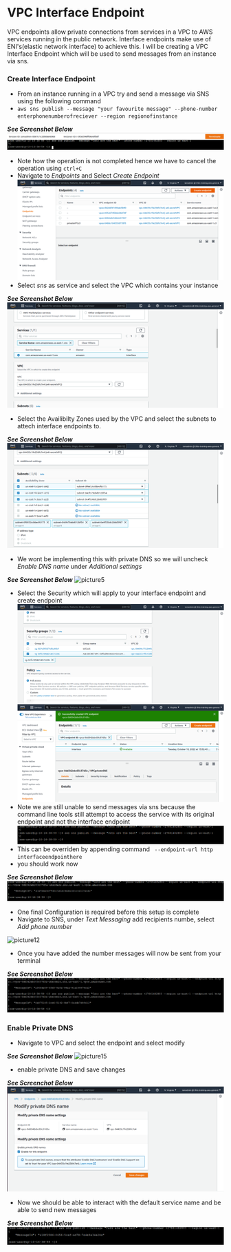 # VPC Interface Endpoint
VPC endpoints allow private connections from services in a VPC to AWS services running in the public network. Interface endpoints make use of ENI's(elastic network interface) to achieve this. I will be creating a VPC Interface Endpoint which will be used to send messages from an instance via sns.

### Create Interface Endpoint
- From an instance running in a VPC try and send a message via SNS using the following command
- ```aws sns publish --message "your favourite message" --phone-number enterphonenumberofreciever --region regionofinstance```

**_See Screenshot Below_**
![picture1](https://github.com/Lihle80/AWS/blob/main/VPC-Endpoint-Interface/images/1.-cannot-send-message-via-sns-because-no-interface-gateway.png)
- Note how the operation is not completed hence we have to cancel the operation using ```ctrl+C```
- Navigate to _Endpoints_ and Select _Create Endpoint_
![picture2](https://github.com/Lihle80/AWS/blob/main/VPC-Endpoint-Interface/images/2.-create-vpc-endpoint.png)
- Select _sns_ as service and select the VPC which contains your instance

**_See Screenshot Below_**
![picture3](https://github.com/Lihle80/AWS/blob/main/VPC-Endpoint-Interface/images/3.-select-sns-and-interface-type-and-private-VPC.png)
- Select the Availibilty Zones used by the VPC and select the subnets to attech interface endpoints to.

**_See Screenshot Below_**
![picture4](https://github.com/Lihle80/AWS/blob/main/VPC-Endpoint-Interface/images/4.-select-AZ's-used-by-VPC-which-have-subnets-and-select-app-subnets.png)
- We wont be implementing this with private DNS so we will uncheck _Enable DNS name_ under _Additional settings_

**_See Screenshot Below_**
![picture5](https://github.com/Lihle80/AWS/blob/main/VPC-Endpoint-Interface/images/5.-under-additional-2C-uncheck-enable-dns-name.png)
- Select the Security which will apply to your interface endpoint and create endpoint
![picture6](https://github.com/Lihle80/AWS/blob/main/VPC-Endpoint-Interface/images/6.-select-A4l-SG-.png)
![picture7](https://github.com/Lihle80/AWS/blob/main/VPC-Endpoint-Interface/images/7.-endpoint-is-available-and-associated-with-VPC.png)
- Note we are still unable to send messages via sns because the command line tools still attempt to access the service with its original endpoint and not the interface endpoint
![picture8](https://github.com/Lihle80/AWS/blob/main/VPC-Endpoint-Interface/images/8.-command-still-does-not-work-because-command-line-tools-attempt-to-access-service-with-its-original-endpoint-and-not-interface-endpoint-name-because-private-DNS-name-is-disabled.png)
- This can be overriden by appending command ``` --endpoint-url http interfaceendpointhere```
- you should work now

**_See Screenshot Below_**
![picture11](https://github.com/Lihle80/AWS/blob/main/VPC-Endpoint-Interface/images/11.-this-seems-to-have-worked-but-one-final-config-is-required.png)

- One final Configuration is required before this setup is complete
- Navigate to SNS, under _Text Messaging_ add recipients numbe, select _Add phone number_

![picture12](https://github.com/Lihle80/AWS/blob/main/VPC-Endpoint-Interface/images/12.-move-to-sns-2C-under-text-messaging-add-phone-number.png)
- Once you have added the number messages will now be sent from your terminal

**_See Screenshot Below_**
![picture14](https://github.com/Lihle80/AWS/blob/main/VPC-Endpoint-Interface/images/14.-message-has-been-sent-now-.png)

### Enable Private DNS
- Navigate to VPC and select the endpoint and select modify

**_See Screenshot Below_**
![picture15](https://github.com/Lihle80/AWS/blob/main/VPC-Endpoint-Interface/images/15.-move-to-vpc-and-select-endpoint-2C-and-select-modify.png)
- enable private DNS and save changes

**_See Screenchot Below_**
![picture16](https://github.com/Lihle80/AWS/blob/main/VPC-Endpoint-Interface/images/16.-enable-private-DNS.png)
- Now we should be able to interact with the default service name and be able to send new messages

**_See Screenshot Below_**
![picture17](https://github.com/Lihle80/AWS/blob/main/VPC-Endpoint-Interface/images/17.-now-we-should-be-able-to-interact-with-the-default-service-name-and-recieve-a-new-message.png)
